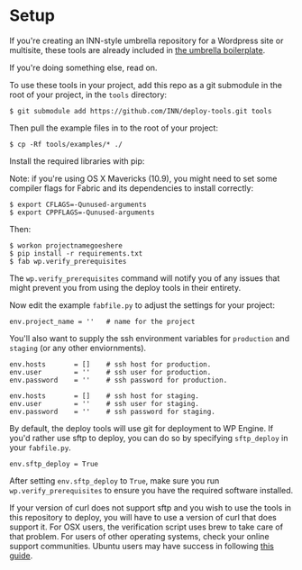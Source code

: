 # Setup

If you're creating an INN-style umbrella repository for a Wordpress site or multisite, these tools are already included in [the umbrella boilerplate](https://github.com/INN/umbrella-boilerplate/blob/master/docs/README.md).

If you're doing something else, read on.

To use these tools in your project, add this repo as a git submodule in the root of your project, in the `tools` directory:

	$ git submodule add https://github.com/INN/deploy-tools.git tools

Then pull the example files in to the root of your project:

	$ cp -Rf tools/examples/* ./

Install the required libraries with pip:

Note: if you're using OS X Mavericks (10.9), you might need to set some compiler flags for Fabric and its dependencies to install correctly:

    $ export CFLAGS=-Qunused-arguments
    $ export CPPFLAGS=-Qunused-arguments

Then:

    $ workon projectnamegoeshere
    $ pip install -r requirements.txt
    $ fab wp.verify_prerequisites

The `wp.verify_prerequisites` command will notify you of any issues that might prevent you from using the deploy tools in their entirety.

Now edit the example `fabfile.py` to adjust the settings for your project:

    env.project_name = ''   # name for the project

You'll also want to supply the ssh environment variables for `production` and `staging` (or any other enviornments).

    env.hosts       = []    # ssh host for production.
    env.user        = ''    # ssh user for production.
    env.password    = ''    # ssh password for production.

    env.hosts       = []    # ssh host for staging.
    env.user        = ''    # ssh user for staging.
    env.password    = ''    # ssh password for staging.

By default, the deploy tools will use git for deployment to WP Engine. If you'd rather use sftp to deploy, you can do so by specifying `sftp_deploy` in your `fabfile.py`.

    env.sftp_deploy = True

After setting `env.sftp_deploy` to `True`, make sure you run `wp.verify_prerequisites` to ensure you have the required software installed.

If your version of curl does not support sftp and you wish to use the tools in this repository to deploy, you will have to use a version of curl that does support it. For OSX users, the verification script uses brew to take care of that problem. For users of other operating systems, check your online support communities. Ubuntu users may have success in following [this guide](http://zeroset.mnim.org/2013/03/14/sftp-support-for-curl-in-ubuntu-12-10-quantal-quetzal-and-later/).



